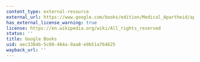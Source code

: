 ```yaml
---
content_type: external-resource
external_url: https://www.google.com/books/edition/Medical_Apartheid/apGhwRt6A7QC?hl=en&gbpv=1
has_external_license_warning: true
license: https://en.wikipedia.org/wiki/All_rights_reserved
status: ''
title: Google Books
uid: aec3384b-5c08-464a-9aa8-e9b51a764625
wayback_url: ''
---
```

